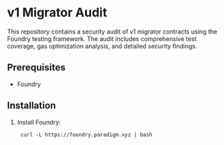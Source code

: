 # v1 Migrator Audit

This repository contains a security audit of v1 migrator contracts using the Foundry testing framework. The audit includes comprehensive test coverage, gas optimization analysis, and detailed security findings.

## Prerequisites

- Foundry

## Installation

1. Install Foundry:
   
        curl -L https://foundry.paradigm.xyz | bash
